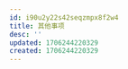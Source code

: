 ```yaml
---
id: i90u2y22s42seqzmpx8f2w4
title: 其他事项
desc: ''
updated: 1706244220329
created: 1706244220329
---
```

